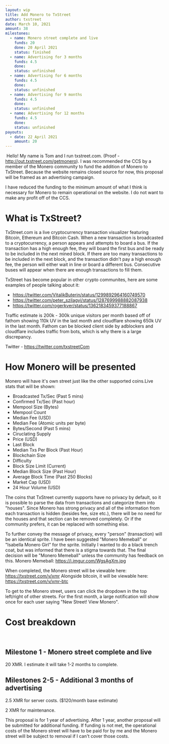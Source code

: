 ```yaml
---
layout: wip
title: Add Monero to TxStreet
author: txstreet
date: March 10, 2021
amount: 38
milestones:
  - name: Monero street complete and live
    funds: 20
    done: 20 April 2021
    status: finished
  - name: Advertising for 3 months
    funds: 4.5
    done:
    status: unfinished
  - name: Advertising for 6 months
    funds: 4.5
    done:
    status: unfinished
  - name: Advertising for 9 months
    funds: 4.5
    done:
    status: unfinished
  - name: Advertising for 12 months
    funds: 4.5
    done:
    status: unfinished
payouts:
  - date: 22 April 2021
    amount: 20
---
```

​
Hello! My name is Tom and I run txstreet.com. (Proof - http://out.txstreet.com/getmonero). I was recommended the CCS by a member of the Monero community to fund the addition of Monero to TxStreet. Because the website remains closed source for now, this proposal will be framed as an advertising campaign.
​

I have reduced the funding to the minimum amount of what I think is necessary for Monero to remain operational on the website. I do not want to make any profit off of the CCS.
​
# What is TxStreet?
TxStreet.com is a live cryptocurrency transaction visualizer featuring Bitcoin, Ethereum and Bitcoin Cash. When a new transaction is broadcasted to a cryptocurrency, a person appears and attempts to board a bus. If the transaction has a high enough fee, they will board the first bus and be ready to be included in the next mined block. If there are too many transactions to be included in the next block, and the transaction didn't pay a high enough fee, the person will either wait in line or board a different bus. Consecutive buses will appear when there are enough transactions to fill them.
​

TxStreet has become popular in other crypto communites, here are some examples of people talking about it:
- https://twitter.com/VitalikButerin/status/1299892964160749570
- https://twitter.com/peter_szilagyi/status/1287699988882087938
- https://twitter.com/rogerkver/status/1362183459377188867
​

Traffic estimate is 200k - 300k unique visitors per month based off of fathom showing 110k UV in the last month and cloudflare showing 650k UV in the last month. Fathom can be blocked client side by adblockers and cloudflare includes traffic from bots, which is why there is a large discrepancy.

Twitter - https://twitter.com/txstreetCom
​
# How Monero will be presented
Monero will have it's own street just like the other supported coins.
​
Live stats that will be shown:
- Broadcasted Tx/Sec (Past 5 mins)
- Confirmed Tx/Sec (Past hour)
- Mempool Size (Bytes)
- Mempool Count
- Median Fee (USD)
- Median Fee (Atomic units per byte)
- Bytes/Second (Past 5 mins)
- Ciruclating Supply
- Price (USD)
- Last Block
- Median Txs Per Block (Past Hour)
- Blockchain Size
- Difficulty
- Block Size Limit (Current)
- Median Block Size (Past Hour)
- Average Block Time (Past 250 Blocks)
- Market Cap (USD)
- 24 Hour Volume (USD)
​

The coins that TxStreet currently supports have no privacy by default, so it is possible to parse the data from transactions and categorize them into "houses". Since Monero has strong privacy and all of the information from each transaction is hidden (besides fee, size etc.), there will be no need for the houses and that section can be removed completely. Or if the community prefers, it can be replaced with something else.
​

To further convey the message of privacy, every "person" (transaction) will be an identical sprite. I have been suggested "Monero Memeball" or "Isabella Monero Girl" for the sprite. Initially I wanted to do a black trench coat, but was informed that there is a stigma towards that. The final decision will be "Monero Memeball" unless the community has feedback on this.
Monero Memeball: https://i.imgur.com/WgsAgXm.jpg
​

When completed, the Monero street will be viewable here: https://txstreet.com/v/xmr
Alongside bitcoin, it will be viewable here: https://txstreet.com/v/xmr-btc
​

To get to the Monero street, users can click the dropdown in the top left/right of other streets. For the first month, a large notification will show once for each user saying "New Street! View Monero".
​
# Cost breakdown
​
## Milestone 1 - Monero street complete and live
20 XMR. I estimate it will take 1-2 months to complete. 
​
## Milestones 2-5 - Additional 3 months of advertising
2.5 XMR  for server costs. ($120/month base estimate)

2 XMR for maintenance.
​

This proposal is for 1 year of advertising. After 1 year, another proposal will be submitted for additional funding. If funding is not met, the operational costs of the Monero street will have to be paid for by me and the Monero street will be subject to removal if I can't cover those costs.

